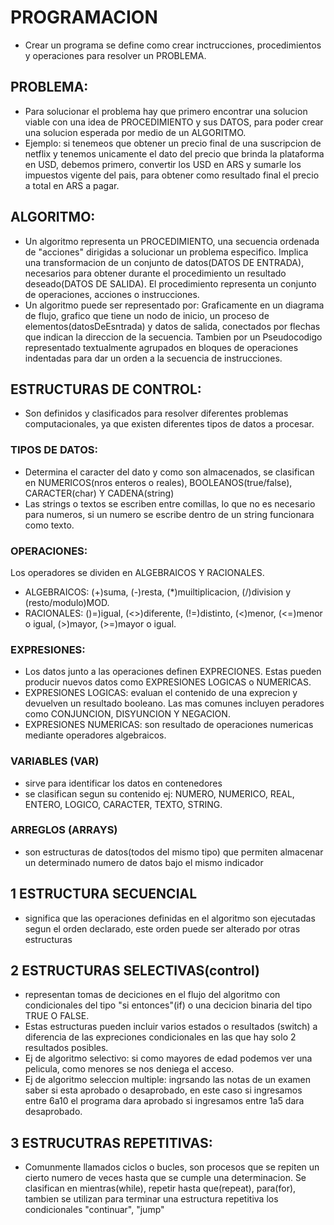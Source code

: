 # PROGRAMACION
<!-----------------------------PROGRAMACION  ----------------->
- Crear un programa se define como crear inctrucciones, procedimientos y operaciones para resolver un PROBLEMA.
## PROBLEMA:
- Para solucionar el problema hay que primero encontrar una solucion viable con una idea de PROCEDIMIENTO y sus DATOS, para poder crear una solucion esperada por medio de un ALGORITMO. 
- Ejemplo: si tenemeos que obtener un precio final de una suscripcion de netflix y tenemos unicamente el dato del precio que brinda la plataforma en USD, debemos primero, convertir los USD en ARS y sumarle los impuestos vigente del pais, para obtener como resultado final el precio a total en ARS a pagar.

<!------------------------ ALGORITMOS y DIAGRAMA DE FLUJOS---------------->
## ALGORITMO:
- Un algoritmo representa un PROCEDIMIENTO, una secuencia ordenada de "acciones" dirigidas a solucionar un problema especifico. Implica una transformacion de un conjunto de datos(DATOS DE ENTRADA), necesarios para obtener durante el procedimiento un resultado deseado(DATOS DE SALIDA).
El procedimiento representa un conjunto de operaciones, acciones o instrucciones.
- Un algoritmo puede ser representado por:
 Graficamente en un diagrama de flujo,  grafico que tiene un nodo de inicio, un proceso de elementos(datosDeEsntrada) y datos de salida, conectados por flechas que indican la direccion de la secuencia.
 Tambien por un Pseudocodigo representado textualmente agrupados en bloques de operaciones indentadas para dar un orden a la secuencia de instrucciones.
 
<!------------------ ESTRUCTURAS DE CONTROL --------------------->
## ESTRUCTURAS DE CONTROL:
- Son definidos y clasificados para resolver diferentes problemas computacionales, ya que existen diferentes tipos de datos a procesar.
### TIPOS DE DATOS:
- Determina el caracter del dato y como son almacenados, se clasifican en NUMERICOS(nros enteros o reales), BOOLEANOS(true/false), CARACTER(char) Y CADENA(string)
- Las strings o textos se escriben entre comillas, lo que no es necesario para numeros, si un numero se escribe dentro de un string funcionara como texto.
### OPERACIONES:
Los operadores se dividen en ALGEBRAICOS Y RACIONALES.
- ALGEBRAICOS: (+)suma, (-)resta, (*)muiltiplicacion, (/)division y (resto/modulo)MOD.
- RACIONALES: ()=)igual, (<>)diferente, (!=)distinto, (<)menor, (<=)menor o igual, (>)mayor, (>=)mayor o igual.
### EXPRESIONES:
- Los datos junto a las operaciones definen EXPRECIONES. Estas pueden producir nuevos datos como EXPRESIONES LOGICAS o NUMERICAS.
- EXPRESIONES LOGICAS: evaluan el contenido de una exprecion y devuelven un resultado booleano. Las mas comunes incluyen peradores como CONJUNCION, DISYUNCION Y NEGACION.
- EXPRESIONES NUMERICAS: son resultado de operaciones numericas mediante operadores algebraicos.
### VARIABLES (VAR)
- sirve para identificar los datos en contenedores
- se clasifican segun su contenido ej: NUMERO, NUMERICO, REAL, ENTERO, LOGICO, CARACTER, TEXTO, STRING.
### ARREGLOS (ARRAYS)
- son estructuras de datos(todos del mismo tipo) que permiten almacenar un determinado numero de datos bajo el mismo indicador 
## 1 ESTRUCTURA SECUENCIAL
- significa que las operaciones definidas en el algoritmo son ejecutadas segun el orden declarado, este orden puede ser alterado por otras estructuras
## 2 ESTRUCTURAS SELECTIVAS(control)
- representan tomas de deciciones en el flujo del algoritmo con condicionales del tipo "si entonces"(if) o una decicion binaria del tipo TRUE O FALSE.
- Estas estructuras pueden incluir varios estados o resultados (switch) a diferencia de las expreciones condicionales en las que hay solo 2 resultados posibles.
- Ej de algoritmo selectivo: si como mayores de edad podemos ver una pelicula, como menores se nos deniega el acceso.
- Ej de algoritmo seleccion multiple: ingrsando las notas de un examen saber si esta aprobado o desaprobado, en este caso si ingresamos entre 6a10 el programa dara aprobado si ingresamos entre 1a5 dara desaprobado.
## 3 ESTRUCUTRAS REPETITIVAS:
- Comunmente llamados ciclos o bucles, son procesos que se repiten un cierto numero de veces hasta que se cumple una determinacion.
Se clasifican en mientras(while), repetir hasta que(repeat), para(for), tambien se utilizan para terminar una estructura repetitiva los condicionales "continuar", "jump"